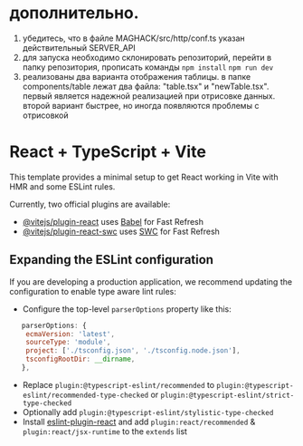 # дополнительно.
1) убедитесь, что в файле MAGHACK/src/http/conf.ts указан действительный SERVER_API
2) для запуска необходимо склонировать репозиторий, перейти в папку репозитория, прописать команды
`npm install`
`npm run dev`
3) реализованы два варианта отображения таблицы. в папке components/table лежат два файла: "table.tsx" и "newTable.tsx". первый является надежной реализацией при отрисовке данных. второй вариант быстрее, но иногда появляются проблемы с отрисовкой

# React + TypeScript + Vite

This template provides a minimal setup to get React working in Vite with HMR and some ESLint rules.

Currently, two official plugins are available:

- [@vitejs/plugin-react](https://github.com/vitejs/vite-plugin-react/blob/main/packages/plugin-react/README.md) uses [Babel](https://babeljs.io/) for Fast Refresh
- [@vitejs/plugin-react-swc](https://github.com/vitejs/vite-plugin-react-swc) uses [SWC](https://swc.rs/) for Fast Refresh

## Expanding the ESLint configuration

If you are developing a production application, we recommend updating the configuration to enable type aware lint rules:

- Configure the top-level `parserOptions` property like this:

```js
   parserOptions: {
    ecmaVersion: 'latest',
    sourceType: 'module',
    project: ['./tsconfig.json', './tsconfig.node.json'],
    tsconfigRootDir: __dirname,
   },
```

- Replace `plugin:@typescript-eslint/recommended` to `plugin:@typescript-eslint/recommended-type-checked` or `plugin:@typescript-eslint/strict-type-checked`
- Optionally add `plugin:@typescript-eslint/stylistic-type-checked`
- Install [eslint-plugin-react](https://github.com/jsx-eslint/eslint-plugin-react) and add `plugin:react/recommended` & `plugin:react/jsx-runtime` to the `extends` list


